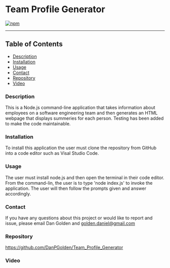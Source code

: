 # Team Profile Generator
[![npm](https://badge.fury.io/js/inquirer.svg)](http://badge.fury.io/js/inquirer)
***
## Table of Contents
* [Description](#description)
* [Installation](#installation)
* [Usage](#usage)
* [Contact](#contact)
* [Repository](#repository)
* [Video](#video)
### Description
This is a Node.js command-line application that takes information about employees on a software engineering team and then generates an HTML webpage that displays summeries for each person.  Testing has been added to make the code maintainable.
<br>
### Installation
To install this application the user must clone the repository from GitHub into a code editor such as Visal Studio Code.
<br>
### Usage
The user must install node.js and then open the terminal in their code editor. From the command-lin, the user is to type 'node index.js' to invoke the application.  The user will then follow the prompts given and answer accordingly.
<br>
### Contact
If you have any questions about this project or would like to report and issue, please email Dan Golden and golden.daniel@gmail.com
<br>
### Repository
https://github.com/DanPGolden/Team_Profile_Generator
<br>
### Video


